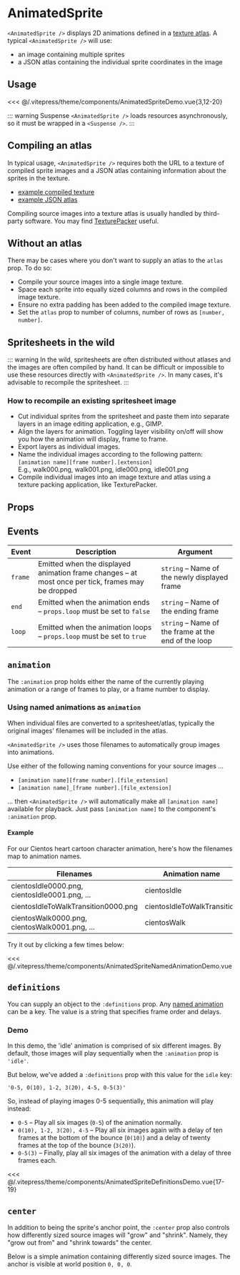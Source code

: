 # AnimatedSprite

<DocsDemo>
  <AnimatedSpriteDemo />
</DocsDemo>

`<AnimatedSprite />` displays 2D animations defined in a [texture atlas](https://en.wikipedia.org/wiki/Texture_atlas). A typical `<AnimatedSprite />` will use:

* an image containing multiple sprites
* a JSON atlas containing the individual sprite coordinates in the image

## Usage

<<< @/.vitepress/theme/components/AnimatedSpriteDemo.vue{3,12-20}

::: warning Suspense
`<AnimatedSprite />` loads resources asynchronously, so it must be wrapped in a `<Suspense />`.
:::

## Compiling an atlas

In typical usage, `<AnimatedSprite />` requires both the URL to a texture of compiled sprite images and a JSON atlas containing information about the sprites in the texture.

* [example compiled texture](https://raw.githubusercontent.com/Tresjs/assets/main/textures/animated-sprite/cientosTexture.png)
* [example JSON atlas](https://raw.githubusercontent.com/Tresjs/assets/main/textures/animated-sprite/cientosAtlas.json)

Compiling source images into a texture atlas is usually handled by third-party software. You may find [TexturePacker](https://www.codeandweb.com/texturepacker) useful.

## Without an atlas

There may be cases where you don't want to supply an atlas to the `atlas` prop. To do so:

* Compile your source images into a single image texture.
* Space each sprite into equally sized columns and rows in the compiled image texture.
* Ensure no extra padding has been added to the compiled image texture.
* Set the `atlas` prop to number of columns, number of rows as `[number, number]`.

## Spritesheets in the wild

::: warning
In the wild, spritesheets are often distributed without atlases and the images are often compiled by hand. It can be difficult or impossible to use these resources directly with `<AnimatedSprite />`. In many cases, it's advisable to recompile the spritesheet.
:::

### How to recompile an existing spritesheet image

* Cut individual sprites from the spritesheet and paste them into separate layers in an image editing application, e.g., GIMP.
* Align the layers for animation. Toggling layer visibility on/off will show you how the animation will display, frame to frame.
* Export layers as individual images.
* Name the individual images according to the following pattern: <br>`[animation name][frame number].[extension]` <br>E.g., walk000.png, walk001.png, idle000.png, idle001.png
* Compile individual images into an image texture and atlas using a texture packing application, like TexturePacker.

## Props

<CientosPropsTable
component-path="src/core/abstractions/AnimatedSprite/component.vue"
:fields="['name', 'description', 'default', 'required']"
:on-format-value="({valueFormatted, propName, fieldName, getFieldFormatted})=> {
  if (fieldName === 'description') {
    const type = getFieldFormatted('type')
    return type + ' – ' + valueFormatted
  }
}"
 />

## Events

| Event | Description | Argument |
| - | - | - |
| `frame` | Emitted when the displayed animation frame changes – at most once per tick, frames may be dropped | `string` – Name of the newly displayed frame |
| `end` | Emitted when the animation ends – `props.loop` must be set to `false` | `string` – Name of the ending frame |
| `loop` | Emitted when the animation loops – `props.loop` must be set to `true` | `string` – Name of the frame at the end of the loop |

## `animation`

The `:animation` prop holds either the name of the currently playing animation or a range of frames to play, or a frame number to display.

### Using named animations as `animation`

When individual files are converted to a spritesheet/atlas, typically the original images' filenames will be included in the atlas.

`<AnimatedSprite />` uses those filenames to automatically group images into animations.

Use either of the following naming conventions for your source images ...

* `[animation name][frame number].[file_extension]`
* `[animation name]_[frame number].[file_extension]`

... then `<AnimatedSprite />` will automatically make all `[animation name]` available for playback. Just pass `[animation name]` to the component's `:animation` prop.

#### Example

For our Cientos heart cartoon character animation, here's how the filenames map to animation names.

| Filenames | Animation name |
| - | - |
| cientosIdle0000.png, cientosIdle0001.png, ... | cientosIdle |
| cientosIdleToWalkTransition0000.png | cientosIdleToWalkTransition |
| cientosWalk0000.png, cientosWalk0001.png, ... | cientosWalk |

Try it out by clicking a few times below:

<DocsDemo>
  <AnimatedSpriteNamedAnimationDemo />
</DocsDemo>

<<< @/.vitepress/theme/components/AnimatedSpriteNamedAnimationDemo.vue

## `definitions`

You can supply an object to the `:definitions` prop. Any [named animation](#animation) can be a key. The value is a string that specifies frame order and delays.

### Demo

In this demo, the 'idle' animation is comprised of six different images. By default, those images will play sequentially when the `:animation` prop is `'idle'`.

But below, we've added a `:definitions` prop with this value for the `idle` key:

```
'0-5, 0(10), 1-2, 3(20), 4-5, 0-5(3)'
```

So, instead of playing images 0-5 sequentially, this animation will play instead:

* `0-5` – Play all six images (`0-5`) of the animation normally.
* `0(10), 1-2, 3(20), 4-5` – Play all six images again with a delay of ten frames at the bottom of the bounce (`0(10)`) and a delay of twenty frames at the top of the bounce (`3(20)`).
* `0-5(3)` – Finally, play all six images of the animation with a delay of three frames each.

<DocsDemo>
  <AnimatedSpriteDefinitionsDemo />
</DocsDemo>

<<< @/.vitepress/theme/components/AnimatedSpriteDefinitionsDemo.vue{17-19}

## `center`

In addition to being the sprite's anchor point, the `:center` prop also controls how differently sized source images will "grow" and "shrink". Namely, they "grow out from" and "shrink towards" the center.

Below is a simple animation containing differently sized source images. The anchor is visible at world position `0, 0, 0`.

<DocsDemo>
  <AnimatedSpriteCenterDemo />
</DocsDemo>

